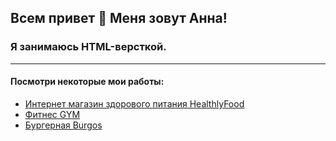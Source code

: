 ## Всем привет 👋 Меня зовут Анна!
### Я занимаюсь HTML-версткой.
_______________________________________
#### Посмотри некоторые мои работы:

* [Интернет магазин здорового питания HealthlyFood](https://nancymitt.github.io/Module02-Shop/dist)
* [Фитнес GYM](https://nancymitt.github.io/Module01-Gym/)
* [Бургерная Burgos](https://nancymitt.github.io/Module01-Burger/menu.html)

<!--
**Nancymitt/Nancymitt** is a ✨ _special_ ✨ repository because its `README.md` (this file) appears on your GitHub profile.

Here are some ideas to get you started:

- 🔭 I’m currently working on ...
- 🌱 I’m currently learning ...
- 👯 I’m looking to collaborate on ...
- 🤔 I’m looking for help with ...
- 💬 Ask me about ...
- 📫 How to reach me: ...
- 😄 Pronouns: ...
- ⚡ Fun fact: ...
-->
